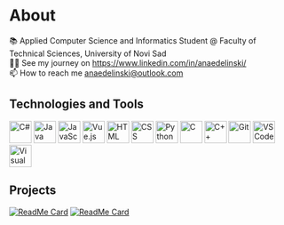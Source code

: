 # About

<!--
**ana-edelinski/ana-edelinski** is a ✨ _special_ ✨ repository because its `README.md` (this file) appears on your GitHub profile.
-->

📚 Applied Computer Science and Informatics Student @ Faculty of Technical Sciences, University of Novi Sad <br>
👩‍💻 See my journey on https://www.linkedin.com/in/anaedelinski/ <br>
📫 How to reach me anaedelinski@outlook.com <br>

## Technologies and Tools
<p>
<img src="https://skillicons.dev/icons?i=cs" alt="C#" width="40" height="40"/> 
<img src="https://skillicons.dev/icons?i=java" alt="Java" width="40" height="40"/> 
<img src="https://skillicons.dev/icons?i=js" alt="JavaScript" width="40" height="40"/> 
<img src="https://skillicons.dev/icons?i=vue" alt="Vue.js" width="40" height="40"/> 
<img src="https://skillicons.dev/icons?i=html" alt="HTML" width="40" height="40"/> 
<img src="https://skillicons.dev/icons?i=css" alt="CSS" width="40" height="40"/>
<img src="https://skillicons.dev/icons?i=python" alt="Python" width="40" height="40"/> 
<img src="https://skillicons.dev/icons?i=c" alt="C" width="40" height="40"/> 
<img src="https://skillicons.dev/icons?i=cpp" alt="C++" width="40" height="40"/> 
<img src="https://skillicons.dev/icons?i=git" alt="Git" width="40" height="40"/>   
<img src="https://skillicons.dev/icons?i=vscode" alt="VSCode" width="40" height="40"/> 
<img src="https://skillicons.dev/icons?i=visualstudio" alt="Visual Studio" width="40" height="40"/> 
</p>

## Projects
[![ReadMe Card](https://github-readme-stats.vercel.app/api/pin/?username=ana-edelinski&repo=booking-app&theme=tokyonight)](https://github.com/ana-edelinski/booking-app)
[![ReadMe Card](https://github-readme-stats.vercel.app/api/pin/?username=ana-edelinski&repo=cocoa-connect&theme=tokyonight)](https://github.com/ana-edelinski/cocoa-connect)

